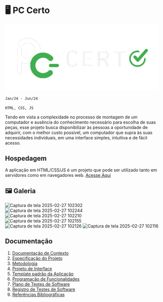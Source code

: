 # 🖥️ PC Certo

<img src="https://github.com/ICEI-PUC-Minas-PMV-ADS/pmv-ads-2024-1-e1-proj-web-t4-pc-certo/blob/main/documentos/img/logo.png">

`Jan/24 - Jun/24`

`HTML, CSS, JS`

Tendo em vista a complexidade no processo de montagem de um computador e ausência do conhecimento necessário para escolha de suas peças, esse projeto busca disponibilizar às pessoas a oportunidade de adquirir, com o melhor custo possível, um computador que supra às suas necessidades individuais, em uma interface simples, intuitiva e de fácil acesso.

## Hospedagem

A aplicação em HTML/CSS/JS é um projeto que pode ser utilizado tanto em servidores como em navegadores web. [Acesse Aqui](https://lcstoti.github.io/PC-Certo/src/Paginainicial.html)
## 🖼️ Galeria

![Captura de tela 2025-02-27 102302](https://github.com/user-attachments/assets/57ca2d9c-fedc-4fac-856a-46c1070b82fb)
![Captura de tela 2025-02-27 102244](https://github.com/user-attachments/assets/cf2e033d-6875-4145-b3ad-695016dc217c)
![Captura de tela 2025-02-27 102210](https://github.com/user-attachments/assets/ecfdd988-e9f1-4fc3-82c2-1f518b27f096)
![Captura de tela 2025-02-27 102155](https://github.com/user-attachments/assets/66a9286c-be27-42ec-9670-3ca950e5cee8)
![Captura de tela 2025-02-27 102126](https://github.com/user-attachments/assets/b1557839-9298-478a-b7b5-5691d18822b3)
![Captura de tela 2025-02-27 102116](https://github.com/user-attachments/assets/06e35bf9-aa02-4de3-9506-177f925e0b79)

## Documentação

<ol>
<li><a href="docs/01-Documentação de Contexto.md"> Documentação de Contexto</a></li>
<li><a href="docs/02-Especificação do Projeto.md"> Especificação do Projeto</a></li>
<li><a href="docs/03-Metodologia.md"> Metodologia</a></li>
<li><a href="docs/04-Projeto de Interface.md"> Projeto de Interface</a></li>
<li><a href="docs/05-Template padrão da Aplicação.md"> Template padrão da Aplicação</a></li>
<li><a href="docs/06-Programação de Funcionalidades.md"> Programação de Funcionalidades</a></li>
<li><a href="docs/07-Plano de Testes de Software.md"> Plano de Testes de Software</a></li>
<li><a href="docs/08-Registro de Testes de Software.md"> Registro de Testes de Software</a></li>
<li><a href="docs/09-Referências Bibliográficas.md"> Referências Bibliográficas</a></li>
</ol>


